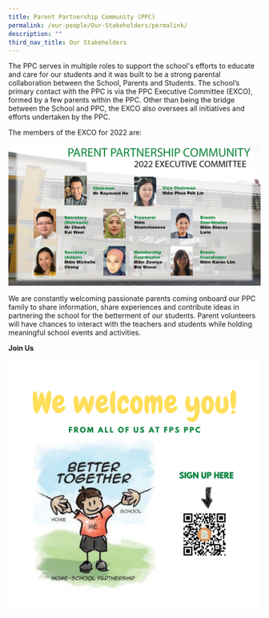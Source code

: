 ```yaml
---
title: Parent Partnership Community (PPC)
permalink: /our-people/Our-Stakeholders/permalink/
description: ""
third_nav_title: Our Stakeholders
---
```

The PPC serves in multiple roles to support the school's efforts to educate and care for our students and it was built to be a strong parental collaboration between the School, Parents and Students. The school’s primary contact with the PPC is via the PPC Executive Committee (EXCO), formed by a few parents within the PPC. Other than being the bridge between the School and PPC, the EXCO also oversees all initiatives and efforts undertaken by the PPC.

The members of the EXCO for 2022 are:

![](/images/PPC-2022.jpeg)

We are constantly welcoming passionate parents coming onboard our PPC family to share information, share experiences and contribute ideas in partnering the school for the betterment of our students. Parent volunteers will have chances to interact with the teachers and students while holding meaningful school events and activities.

**Join Us**

![](/images/FPS-PPC-Invitation.png)